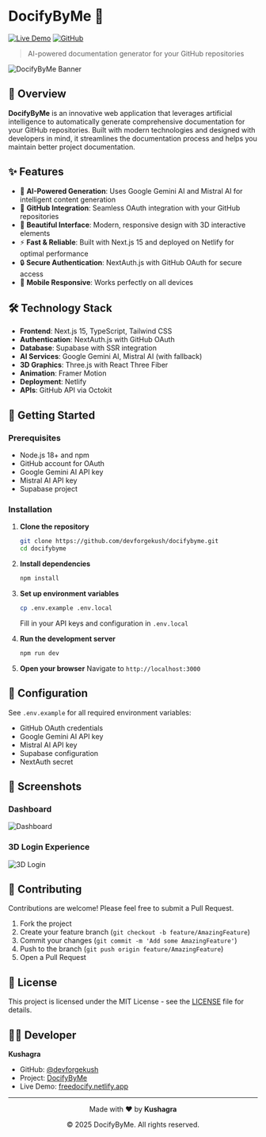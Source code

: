 # DocifyByMe 🚀

[![Live Demo](https://img.shields.io/badge/Live%20Demo-freedocify.netlify.app-blue?style=for-the-badge)](https://freedocify.netlify.app)
[![GitHub](https://img.shields.io/badge/GitHub-Repository-black?style=for-the-badge&logo=github)](https://github.com/devforgekush/docifybyme)

> AI-powered documentation generator for your GitHub repositories

![DocifyByMe Banner](https://via.placeholder.com/800x400/4F46E5/FFFFFF?text=DocifyByMe)

## 🌟 Overview

**DocifyByMe** is an innovative web application that leverages artificial intelligence to automatically generate comprehensive documentation for your GitHub repositories. Built with modern technologies and designed with developers in mind, it streamlines the documentation process and helps you maintain better project documentation.

## ✨ Features

- 🤖 **AI-Powered Generation**: Uses Google Gemini AI and Mistral AI for intelligent content generation
- 🔗 **GitHub Integration**: Seamless OAuth integration with your GitHub repositories
- 🎨 **Beautiful Interface**: Modern, responsive design with 3D interactive elements
- ⚡ **Fast & Reliable**: Built with Next.js 15 and deployed on Netlify for optimal performance
- 🔒 **Secure Authentication**: NextAuth.js with GitHub OAuth for secure access
- 📱 **Mobile Responsive**: Works perfectly on all devices

## 🛠️ Technology Stack

- **Frontend**: Next.js 15, TypeScript, Tailwind CSS
- **Authentication**: NextAuth.js with GitHub OAuth
- **Database**: Supabase with SSR integration
- **AI Services**: Google Gemini AI, Mistral AI (with fallback)
- **3D Graphics**: Three.js with React Three Fiber
- **Animation**: Framer Motion
- **Deployment**: Netlify
- **APIs**: GitHub API via Octokit

## 🚀 Getting Started

### Prerequisites

- Node.js 18+ and npm
- GitHub account for OAuth
- Google Gemini AI API key
- Mistral AI API key
- Supabase project

### Installation

1. **Clone the repository**
   ```bash
   git clone https://github.com/devforgekush/docifybyme.git
   cd docifybyme
   ```

2. **Install dependencies**
   ```bash
   npm install
   ```

3. **Set up environment variables**
   ```bash
   cp .env.example .env.local
   ```
   Fill in your API keys and configuration in `.env.local`

4. **Run the development server**
   ```bash
   npm run dev
   ```

5. **Open your browser**
   Navigate to `http://localhost:3000`

## 🔧 Configuration

See `.env.example` for all required environment variables:

- GitHub OAuth credentials
- Google Gemini AI API key
- Mistral AI API key
- Supabase configuration
- NextAuth secret

## 📸 Screenshots

### Dashboard
![Dashboard](https://via.placeholder.com/800x500/F1F5F9/64748B?text=Repository+Dashboard)

### 3D Login Experience
![3D Login](https://via.placeholder.com/800x500/1E293B/8B5CF6?text=3D+Interactive+Login)

## 🤝 Contributing

Contributions are welcome! Please feel free to submit a Pull Request.

1. Fork the project
2. Create your feature branch (`git checkout -b feature/AmazingFeature`)
3. Commit your changes (`git commit -m 'Add some AmazingFeature'`)
4. Push to the branch (`git push origin feature/AmazingFeature`)
5. Open a Pull Request

## 📄 License

This project is licensed under the MIT License - see the [LICENSE](LICENSE) file for details.

## 👨‍💻 Developer

**Kushagra**
- GitHub: [@devforgekush](https://github.com/devforgekush)
- Project: [DocifyByMe](https://github.com/devforgekush/docifybyme)
- Live Demo: [freedocify.netlify.app](https://freedocify.netlify.app)

---

<div align="center">
  <p>Made with ❤️ by <strong>Kushagra</strong></p>
  <p>© 2025 DocifyByMe. All rights reserved.</p>
</div>